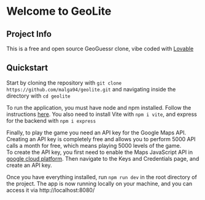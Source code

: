 # Welcome to GeoLite

## Project Info

This is a free and open source GeoGuessr clone, vibe coded with [Lovable](https://lovable.dev/)

## Quickstart

Start by cloning the repository with 
```git clone https://github.com/malga94/geolite.git```
and navigating inside the directory with ```cd geolite```

To run the application, you must have node and npm installed. Follow the instructions [here](https://nodejs.org/en/download). You also need to install Vite with ```npm i vite```, and express for the backend with ```npm i express```

Finally, to play the game you need an API key for the Google Maps API. Creating an API key is completely free and allows you to perform 5000 API calls a month for free, which means playing 5000 levels of the game.  
To create the API key, you first need to enable the Maps JavaScript API in [google cloud platform](https://console.cloud.google.com/google/maps-apis/api-list). Then navigate to the Keys and Credentials page, and create an API key.

Once you have everything installed, run ```npm run dev``` in the root directory of the project. The app is now running locally on your machine, and you can access it via http://localhost:8080/




